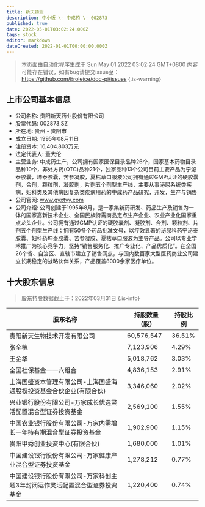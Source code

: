 ```yaml
---
title: 新天药业
description: 中小板 \- 中成药 \- 002873
published: true
date: 2022-05-01T03:02:24.000Z
tags: stock
editor: markdown
dateCreated: 2022-01-01T00:00:00.000Z
---
```


> 本页面由自动化程序生成于 Sun May 01 2022 03:02:24 GMT+0800
> 内容可能存在错误，如有bug请提交issue至：https://github.com/Eroleice/doc-pi/issues
{.is-warning}

## 上市公司基本信息
- 公司名称: 贵阳新天药业股份有限公司
- 股票代码: 002873.SZ
- 所在地: 贵州 - 贵阳市
- 成立日期: 1995年08月11日
- 注册资本: 16,404.803万元
- 法定代表人: 董大伦
- 主营业务: 中成药生产，公司拥有国家医保目录品种26个，国家基本药物目录品种10个，非处方药(OTC)品种21个，独家品种13个公司目前主要产品为宁泌泰胶囊，坤泰胶囊，苦参凝胶，夏枯草口服液公司拥有通过GMP认证的硬胶囊剂，合剂，颗粒剂，凝胶剂，片剂五个剂型生产线，主要从事泌尿系统类疾病，妇科类及其他病因复杂类疾病用药的中成药产品研究，开发，生产与销售
- 公司官网: www.gyxtyy.com
- 公司介绍: 公司创建于1995年8月，是一家集新药研发、药品生产及销售为一体的国家高新技术企业、全国民族特需商品定点生产企业、农业产业化国家重点龙头企业。公司拥有通过GMP认证的硬胶囊剂、凝胶剂、合剂、颗粒剂、片剂五个剂型生产线；拥有50多个药品批准文号，以疗效显著的泌尿科药宁泌泰胶囊、妇科药坤泰胶囊、苦参凝胶、夏枯草口服液为主导产品。公司以专业学术推广为核心竞争力，坚持“销售服务化、推广专业化、产品优质化”。在全国26个省、自治区、直辖市建立了销售网点，与国内数百家大型医药商业公司建立长期稳定的战略伙伴关系，产品覆盖8000余家医疗单位。


## 十大股东信息
> 股东持股数据截止于：2022年03月31日
{.is-info}

| 股东名称 | 持股数量（股） | 持股比例 |
| --- | --- | --- |
| 贵阳新天生物技术开发有限公司 | 60,576,547 | 36.51% |
| 张全槐 | 7,123,906 | 4.29% |
| 王金华 | 5,018,762 | 3.03% |
| 全国社保基金一一六组合 | 4,836,153 | 2.91% |
| 上海国盛资本管理有限公司-上海国盛海通股权投资基金合伙企业(有限合伙) | 3,346,060 | 2.02% |
| 兴业银行股份有限公司-万家成长优选灵活配置混合型证券投资基金 | 2,569,100 | 1.55% |
| 中国农业银行股份有限公司-万家内需增长一年持有期混合型证券投资基金 | 1,902,900 | 1.15% |
| 贵阳甲秀创业投资中心(有限合伙) | 1,680,000 | 1.01% |
| 中国建设银行股份有限公司-万家健康产业混合型证券投资基金 | 1,278,212 | 0.77% |
| 中国建设银行股份有限公司-万家科创主题3年封闭运作灵活配置混合型证券投资基金 | 1,220,400 | 0.74% |




